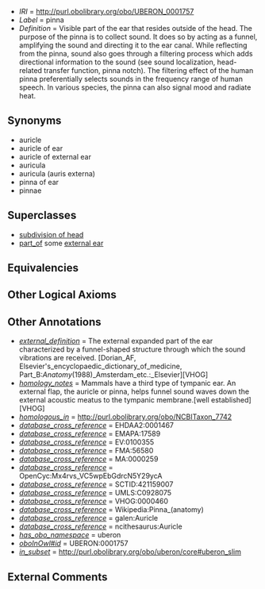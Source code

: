  * *IRI* = http://purl.obolibrary.org/obo/UBERON_0001757
 * *Label* = pinna
 * *Definition* = Visible part of the ear that resides outside of the head. The purpose of the pinna is to collect sound. It does so by acting as a funnel, amplifying the sound and directing it to the ear canal. While reflecting from the pinna, sound also goes through a filtering process which adds directional information to the sound (see sound localization, head-related transfer function, pinna notch). The filtering effect of the human pinna preferentially selects sounds in the frequency range of human speech. In various species, the pinna can also signal mood and radiate heat.

## Synonyms

 * auricle
 * auricle of ear
 * auricle of external ear
 * auricula
 * auricula (auris externa)
 * pinna of ear
 * pinnae

## Superclasses

 * [subdivision of head](../../UBERON/44/UBERON_0001444.md)
 * [part_of](../../BFO/50/BFO_0000050.md) some [external ear](../../UBERON/91/UBERON_0001691.md)

## Equivalencies


## Other Logical Axioms


## Other Annotations

 * *[external_definition](../../UBPROP/01/UBPROP_0000001.md)* = The external expanded part of the ear characterized by a funnel-shaped structure through which the sound vibrations are received. [Dorian_AF, Elsevier's_encyclopaedic_dictionary_of_medicine, Part_B:_Anatomy_(1988)_Amsterdam_etc.:_Elsevier][VHOG]
 * *[homology_notes](../../UBPROP/03/UBPROP_0000003.md)* = Mammals have a third type of tympanic ear. An external flap, the auricle or pinna, helps funnel sound waves down the external acoustic meatus to the tympanic membrane.[well established][VHOG]
 * *[homologous_in](../../core#homologous/in/core#homologous_in.md)* = http://purl.obolibrary.org/obo/NCBITaxon_7742
 * *[database_cross_reference](../../ef/oboInOwl#hasDbXref.md)* = EHDAA2:0001467
 * *[database_cross_reference](../../ef/oboInOwl#hasDbXref.md)* = EMAPA:17589
 * *[database_cross_reference](../../ef/oboInOwl#hasDbXref.md)* = EV:0100355
 * *[database_cross_reference](../../ef/oboInOwl#hasDbXref.md)* = FMA:56580
 * *[database_cross_reference](../../ef/oboInOwl#hasDbXref.md)* = MA:0000259
 * *[database_cross_reference](../../ef/oboInOwl#hasDbXref.md)* = OpenCyc:Mx4rvs_VC5wpEbGdrcN5Y29ycA
 * *[database_cross_reference](../../ef/oboInOwl#hasDbXref.md)* = SCTID:421159007
 * *[database_cross_reference](../../ef/oboInOwl#hasDbXref.md)* = UMLS:C0928075
 * *[database_cross_reference](../../ef/oboInOwl#hasDbXref.md)* = VHOG:0000460
 * *[database_cross_reference](../../ef/oboInOwl#hasDbXref.md)* = Wikipedia:Pinna_(anatomy)
 * *[database_cross_reference](../../ef/oboInOwl#hasDbXref.md)* = galen:Auricle
 * *[database_cross_reference](../../ef/oboInOwl#hasDbXref.md)* = ncithesaurus:Auricle
 * *[has_obo_namespace](../../ce/oboInOwl#hasOBONamespace.md)* = uberon
 * *[oboInOwl#id](../../id/oboInOwl#id.md)* = UBERON:0001757
 * *[in_subset](../../et/oboInOwl#inSubset.md)* = http://purl.obolibrary.org/obo/uberon/core#uberon_slim

## External Comments

